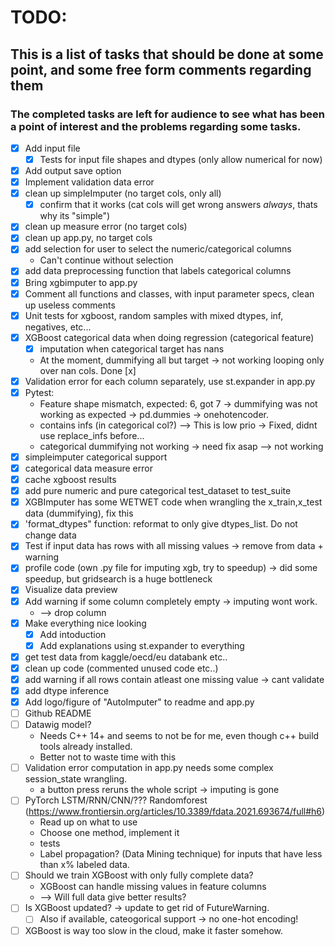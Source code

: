 # TODO:
## This is a list of tasks that should be done at some point, and some free form comments regarding them    
### The completed tasks are left for audience to see what has been a point of interest and the problems regarding some tasks.    

- [x] Add input file
    - [x] Tests for input file shapes and dtypes (only allow numerical for now)
- [x] Add output save option
- [x] Implement validation data error
- [x] clean up simpleImputer (no target cols, only all)
    - [x] confirm that it works (cat cols will get wrong answers _always_, thats why its "simple")
- [x] clean up measure error (no target cols)
- [x] clean up app.py, no target cols
- [x] add selection for user to select the numeric/categorical columns
    - Can't continue without selection
- [x] add data preprocessing function that labels categorical columns
- [x] Bring xgbimputer to app.py
- [x] Comment all functions and classes, with input parameter specs, clean up useless comments
- [x] Unit tests for xgboost, random samples with mixed dtypes, inf, negatives, etc...
- [x] XGBoost categorical data when doing regression (categorical feature)
    - [x] imputation when categorical target has nans
    - At the moment, dummifying all but target -> not working looping only over nan cols. Done [x]
- [x] Validation error for each column separately, use st.expander in app.py
- [x] Pytest:
    -  Feature shape mismatch, expected: 6, got 7  -> dummifying was not working as expected -> pd.dummies -> onehotencoder.
    -  contains infs (in categorical col?) --> This is low prio -> Fixed, didnt use replace_infs before...
    -  categorical dummifying not working -> need fix asap --> not working
- [x] simpleimputer categorical support
- [x] categorical data measure error
- [x] cache xgboost results
- [x] add pure numeric and pure categorical test_dataset to test_suite
- [x] XGBImputer has some WETWET code when wrangling the x_train,x_test data (dummifying), fix this
- [x] 'format_dtypes" function: reformat to only give dtypes_list. Do not change data
- [x] Test if input data has rows with all missing values -> remove from data + warning
- [x] profile code (own .py file for imputing xgb, try to speedup) -> did some speedup, but gridsearch is a huge bottleneck
- [x] Visualize data preview
- [x] Add warning if some column completely empty -> imputing wont work.
    - --> drop column
- [x] Make everything nice looking
    - [x] Add intoduction
    - [x] Add explanations using st.expander to everything
- [x] get test data from kaggle/oecd/eu databank etc..
- [x] clean up code (commented unused code etc..)
- [x] add warning if all rows contain atleast one missing value -> cant validate
- [x] add dtype inference
- [x] Add logo/figure of "AutoImputer" to readme and app.py
- [ ] Github README
- [ ] Datawig model?
    - Needs C++ 14+ and seems to not be for me, even though c++ build tools already installed.
    - Better not to waste time with this
- [ ] Validation error computation in app.py needs some complex session_state wrangling.
    - a button press reruns the whole script -> imputing is gone
- [ ] PyTorch LSTM/RNN/CNN/??? Randomforest (https://www.frontiersin.org/articles/10.3389/fdata.2021.693674/full#h6)
    - Read up on what to use
    - Choose one method, implement it
    - tests
    - Label propagation? (Data Mining technique) for inputs that have less than x% labeled data.
- [ ] Should we train XGBoost with only fully complete data?
    - XGBoost can handle missing values in feature columns
    - --> Will full data give better results?
- [ ] Is XGBoost updated? -> update to get rid of FutureWarning.
    - [ ] Also if available, cateogorical support -> no one-hot encoding!
- [ ] XGBoost is way too slow in the cloud, make it faster somehow.